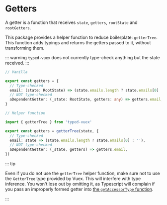 ---
---

# Getters

A getter is a function that receives `state`, `getters`, `rootState` and `rootGetters`.

This package provides a helper function to reduce boilerplate: `getterTree`. This function adds typings and returns the getters passed to it, without transforming them.

::: warning
`typed-vuex` does not currently type-check anything but the state received.
:::

```ts
// Vanilla

export const getters = {
  // Type-checked
  email: (state: RootState) => (state.emails.length ? state.emails[0] : ''),
  // NOT type-checked
  aDependentGetter: (_state: RootState, getters: any) => getters.email,
}

// Helper function

import { getterTree } from 'typed-vuex'

export const getters = getterTree(state, {
  // Type-checked
  email: state => (state.emails.length ? state.emails[0] : ''),
  // NOT type-checked
  aDependentGetter: (_state, getters) => getters.email,
})
```

::: tip

Even if you do not use the `getterTree` helper function, make sure not to use the `GetterTree` type provided by Vuex. This will interfere with type inference. You won't lose out by omitting it, as Typescript will complain if you pass an improperly formed getter into [the `getAccessorType` function](/setup.html#add-type-definitions).

:::
